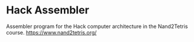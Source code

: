 # Hack Assembler
 Assembler program for the Hack computer architecture in the Nand2Tetris course. https://www.nand2tetris.org/
